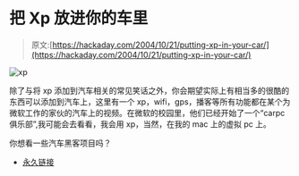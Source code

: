 # 把 Xp 放进你的车里

> 原文:[https://hackaday.com/2004/10/21/putting-xp-in-your-car/](https://hackaday.com/2004/10/21/putting-xp-in-your-car/)

![xp](img/3baa63e83ad51714bc0ea3691e7f2c28.png)

除了与将 xp 添加到汽车相关的常见笑话之外，你会期望实际上有相当多的很酷的东西可以添加到汽车上，这里有一个 xp，wifi，gps，播客等所有功能都在某个为微软工作的家伙的汽车上的视频。在微软的校园里，他们已经开始了一个“carpc 俱乐部”,我可能会去看看，我会用 xp，当然，在我的 mac 上的虚拟 pc 上。

你想看一些汽车黑客项目吗？

*   [永久链接](http://channel9.msdn.com/ShowPost.aspx?PostID=26133#26133)